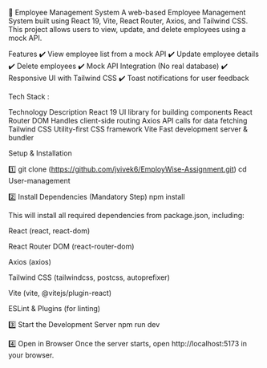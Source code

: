 📌 Employee Management System
A web-based Employee Management System built using React 19, Vite, React Router, Axios, and Tailwind CSS. This project allows users to view, update, and delete employees using a mock API.

Features
✔️ View employee list from a mock API
✔️ Update employee details
✔️ Delete employees
✔️ Mock API Integration (No real database)
✔️ Responsive UI with Tailwind CSS
✔️ Toast notifications for user feedback

Tech Stack :

Technology	Description
React 19	UI library for building components
React Router DOM	Handles client-side routing
Axios	API calls for data fetching
Tailwind CSS	Utility-first CSS framework
Vite	Fast development server & bundler


Setup & Installation

1️⃣ git clone (https://github.com/jvivek6/EmployWise-Assignment.git)
cd User-management

2️⃣ Install Dependencies (Mandatory Step)
npm install


This will install all required dependencies from package.json, including:

React (react, react-dom)

React Router DOM (react-router-dom)

Axios (axios)

Tailwind CSS (tailwindcss, postcss, autoprefixer)

Vite (vite, @vitejs/plugin-react)

ESLint & Plugins (for linting)

3️⃣ Start the Development Server
npm run dev


4️⃣ Open in Browser
Once the server starts, open http://localhost:5173 in your browser.


